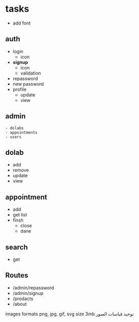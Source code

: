 # tasks 
* add font

## auth

* login
    - icon
* **signup**
    - icon
    - validation
* repassword
* new password
* profile
    - update
    - view

## admin 

    - dolabs
    - appointments
    - users

## dolab

* add
* remove
* update
* view

## appointment

* add
* get list
* finsh
    - close
    - dane

## search

* get

## Routes

* /admin/repassword
* /admin/signup
* /prodacts
* /about

images
formats png, jpg, gif, svg
size 3mb
توحيد قياسات الصور
